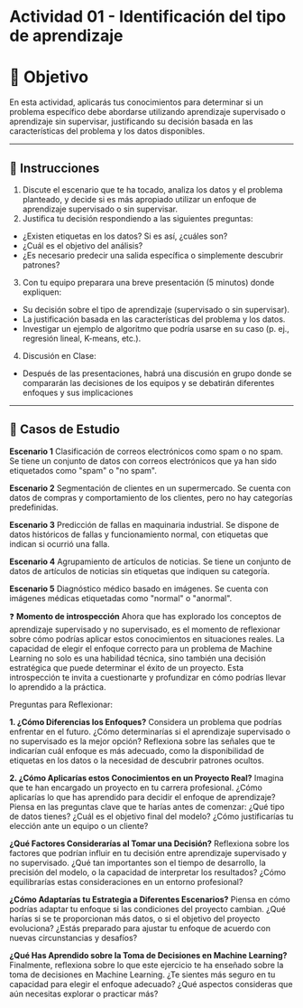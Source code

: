# **Actividad 01 - Identificación del tipo de aprendizaje**

# 🎯 **Objetivo**
En esta actividad, aplicarás tus conocimientos para determinar si un problema específico debe abordarse utilizando aprendizaje supervisado o aprendizaje sin supervisar, justificando su decisión basada en las características del problema y los datos disponibles. 

---
## 📑 Instrucciones
1.	Discute el escenario que te ha tocado, analiza los datos y el problema planteado, y decide si es más apropiado utilizar un enfoque de aprendizaje supervisado o sin supervisar. 
2.	Justifica tu decisión respondiendo a las siguientes preguntas:  
  -	¿Existen etiquetas en los datos? Si es así, ¿cuáles son? 
  -	¿Cuál es el objetivo del análisis? 
  - ¿Es necesario predecir una salida específica o simplemente descubrir patrones? 
3.	Con tu equipo preparara una breve presentación (5 minutos) donde expliquen: 
  - Su decisión sobre el tipo de aprendizaje (supervisado o sin supervisar). 
  - La justificación basada en las características del problema y los datos. 
  - Investigar un ejemplo de algoritmo que podría usarse en su caso (p. ej., regresión lineal, K-means, etc.). 
4.	Discusión en Clase: 
  - Después de las presentaciones, habrá una discusión en grupo donde se compararán las decisiones de los equipos y se debatirán diferentes enfoques y sus implicaciones

---
## 📑 Casos de Estudio
**Escenario 1**
Clasificación de correos electrónicos como spam o no spam. Se tiene un conjunto de datos con correos electrónicos que ya han sido etiquetados como "spam" o "no spam". 
 
**Escenario 2** 
Segmentación de clientes en un supermercado. Se cuenta con datos de compras y comportamiento de los clientes, pero no hay categorías predefinidas. 
 
**Escenario 3**
Predicción de fallas en maquinaria industrial. Se dispone de datos históricos de fallas y funcionamiento normal, con etiquetas que indican si ocurrió una falla. 

**Escenario 4**
Agrupamiento de artículos de noticias. Se tiene un conjunto de datos de artículos de noticias sin etiquetas que indiquen su categoría. 
 
**Escenario 5**
Diagnóstico médico basado en imágenes. Se cuenta con imágenes médicas etiquetadas como "normal" o "anormal".

❓ **Momento de introspección**
Ahora que has explorado los conceptos de aprendizaje supervisado y no supervisado, es el momento de reflexionar sobre cómo podrías aplicar estos conocimientos en situaciones reales. La capacidad de elegir el enfoque correcto para un problema de Machine Learning no solo es una habilidad técnica, sino también una decisión estratégica que puede determinar el éxito de un proyecto. Esta introspección te invita a cuestionarte y profundizar en cómo podrías llevar lo aprendido a la práctica.

Preguntas para Reflexionar:
 
**1. ¿Cómo Diferencias los Enfoques?**
Considera un problema que podrías enfrentar en el futuro. ¿Cómo determinarías si el aprendizaje supervisado o no supervisado es la mejor opción? Reflexiona sobre las señales que te indicarían cuál enfoque es más adecuado, como la disponibilidad de etiquetas en los datos o la necesidad de descubrir patrones ocultos.
 
**2. ¿Cómo Aplicarías estos Conocimientos en un Proyecto Real?**
 Imagina que te han encargado un proyecto en tu carrera profesional. ¿Cómo aplicarías lo que has aprendido para decidir el enfoque de aprendizaje? Piensa en las preguntas clave que te harías antes de comenzar: ¿Qué tipo de datos tienes? ¿Cuál es el objetivo final del modelo? ¿Cómo justificarías tu elección ante un equipo o un cliente?
 
**¿Qué Factores Considerarías al Tomar una Decisión?**
Reflexiona sobre los factores que podrían influir en tu decisión entre aprendizaje supervisado y no supervisado. ¿Qué tan importantes son el tiempo de desarrollo, la precisión del modelo, o la capacidad de interpretar los resultados? ¿Cómo equilibrarías estas consideraciones en un entorno profesional?
 
**¿Cómo Adaptarías tu Estrategia a Diferentes Escenarios?**
Piensa en cómo podrías adaptar tu enfoque si las condiciones del proyecto cambian. ¿Qué harías si se te proporcionan más datos, o si el objetivo del proyecto evoluciona? ¿Estás preparado para ajustar tu enfoque de acuerdo con nuevas circunstancias y desafíos?
 
**¿Qué Has Aprendido sobre la Toma de Decisiones en Machine Learning?**
Finalmente, reflexiona sobre lo que este ejercicio te ha enseñado sobre la toma de decisiones en Machine Learning. ¿Te sientes más seguro en tu capacidad para elegir el enfoque adecuado? ¿Qué aspectos consideras que aún necesitas explorar o practicar más?






